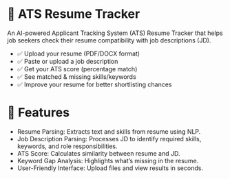 # 📄 ATS Resume Tracker

An AI-powered Applicant Tracking System (ATS) Resume Tracker that helps job seekers check their resume compatibility with job descriptions (JD).

- ✅ Upload your resume (PDF/DOCX format)
- ✅ Paste or upload a job description
- ✅ Get your ATS score (percentage match)
- ✅ See matched & missing skills/keywords
- ✅ Improve your resume for better shortlisting chances

# 🚀 Features

- Resume Parsing: Extracts text and skills from resume using NLP.
- Job Description Parsing: Processes JD to identify required skills, keywords, and role responsibilities.
- ATS Score: Calculates similarity between resume and JD.
- Keyword Gap Analysis: Highlights what’s missing in the resume.
- User-Friendly Interface: Upload files and view results in seconds.
